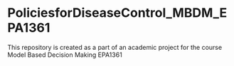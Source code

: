 # PoliciesforDiseaseControl_MBDM_EPA1361
This repository is created as a part of an academic project for the course Model Based Decision Making EPA1361
